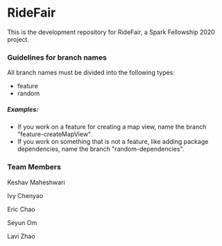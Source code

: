 # RideFair

This is the development repository for RideFair, a Spark Fellowship 2020 project.

### Guidelines for branch names

All branch names must be divided into the following types:
  - feature
  - random
  
  ##### Examples:
  
  - If you work on a feature for creating a map view, name the branch "feature-createMapView".
  - If you work on something that is not a feature, like adding package dependencies, name the branch "random-dependencies".

### Team Members

Keshav Maheshwari

Ivy Chenyao

Eric Chao

Seyun Om

Lavi Zhao

